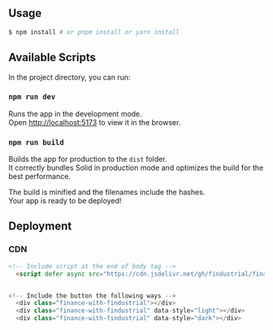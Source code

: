 ## Usage

```bash
$ npm install # or pnpm install or yarn install
```
## Available Scripts

In the project directory, you can run:

### `npm run dev`

Runs the app in the development mode.<br>
Open [http://localhost:5173](http://localhost:5173) to view it in the browser.

### `npm run build`

Builds the app for production to the `dist` folder.<br>
It correctly bundles Solid in production mode and optimizes the build for the best performance.

The build is minified and the filenames include the hashes.<br>
Your app is ready to be deployed!

## Deployment

### CDN

````html
<!-- Include script at the end of body tag -->
  <script defer async src="https://cdn.jsdelivr.net/gh/findustrial/finance-with-findustrial/dist.js"><script>


<!-- Include the button the following ways -->
  <div class="finance-with-findustrial"></div>
  <div class="finance-with-findustrial" data-style="light"></div>
  <div class="finance-with-findustrial" data-style="dark"></div>

````
